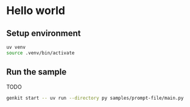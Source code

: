 # Hello world

## Setup environment

```bash
uv venv
source .venv/bin/activate
```

## Run the sample

TODO

```bash
genkit start -- uv run --directory py samples/prompt-file/main.py
```
